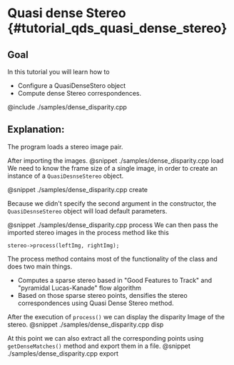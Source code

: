 Quasi dense Stereo {#tutorial_qds_quasi_dense_stereo}
==================

Goal
----

In this tutorial you will learn how to

-   Configure a QuasiDenseStero object
-   Compute dense Stereo correspondences.

@include ./samples/dense_disparity.cpp

## Explanation:

The program loads a stereo image pair.


After importing the images.
@snippet ./samples/dense_disparity.cpp load
We need to know the frame size of a single image, in order to create an instance of a `QuasiDesnseStereo` object.

@snippet ./samples/dense_disparity.cpp create

Because we didn't specify the second argument in the constructor, the `QuasiDesnseStereo` object will
load default parameters.

@snippet ./samples/dense_disparity.cpp process
We can then pass the imported stereo images in the process method like this
```
stereo->process(leftImg, rightImg);
```
The process method contains most of the functionality of the class and does two main things.
-   Computes a sparse stereo based in "Good Features to Track" and "pyramidal Lucas-Kanade" flow algorithm
-   Based on those sparse stereo points, densifies the stereo correspondences using Quasi Dense Stereo method.

After the execution of `process()` we can display the disparity Image of the stereo.
@snippet ./samples/dense_disparity.cpp disp


At this point we can also extract all the corresponding points using `getDenseMatches()` method and export them in a file.
@snippet ./samples/dense_disparity.cpp export
